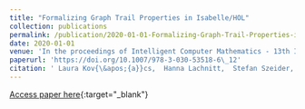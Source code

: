 ```yaml
---
title: "Formalizing Graph Trail Properties in Isabelle/HOL"
collection: publications
permalink: /publication/2020-01-01-Formalizing-Graph-Trail-Properties-in-IsabelleHOL
date: 2020-01-01
venue: 'In the proceedings of Intelligent Computer Mathematics - 13th International Conference, CICM 2020, Bertinoro, Italy, July 26-31, 2020, Proceedings'
paperurl: 'https://doi.org/10.1007/978-3-030-53518-6\_12'
citation: ' Laura Kov{\&apos;{a}}cs,  Hanna Lachnitt,  Stefan Szeider, &quot;Formalizing Graph Trail Properties in Isabelle/HOL.&quot; In the proceedings of Intelligent Computer Mathematics - 13th International Conference, CICM 2020, Bertinoro, Italy, July 26-31, 2020, Proceedings, 2020.'
---
```

[Access paper here](https://doi.org/10.1007/978-3-030-53518-6\_12){:target="_blank"}
